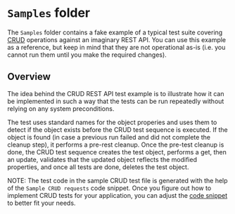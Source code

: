# `Samples` folder

The `Samples` folder contains a fake example of a typical test suite covering [CRUD](https://www.codecademy.com/article/what-is-crud) operations against an imaginary REST API. You can use this example as a reference, but keep in mind that they are not operational as-is (i.e. you cannot run them until you make the required changes).

## Overview

The idea behind the CRUD REST API test example is to illustrate how it can be implemented in such a way that the tests can be run repeatedly without relying on any system preconditions.

The test uses standard names for the object properies and uses them to detect if the object exists before the CRUD test sequence is executed. If the object is found (in case a previous run failed and did not complete the cleanup step), it performs a pre-rest cleanup. Once the pre-test cleanup is done, the CRUD test sequence creates the test object, performs a get, then an update, validates that the updated object reflects the modified properties, and once all tests are done, deletes the test object.

NOTE: The test code in the sample CRUD test file is generated with the help of the `Sample CRUD requests` code snippet. Once you figure out how to implement CRUD tests for your application, you can adjust the [code snippet](../../.vscode/http.code-snippets) to better fit your needs.
